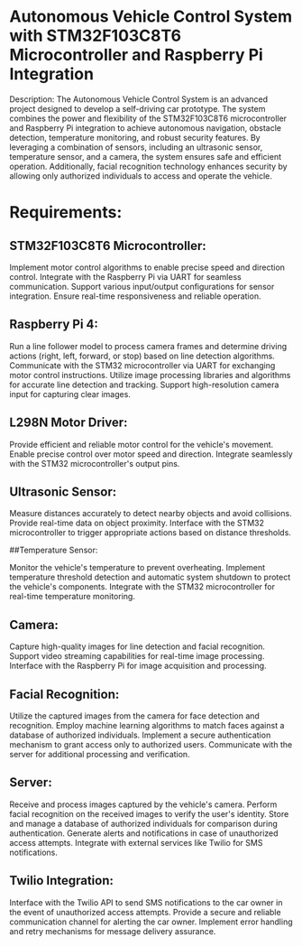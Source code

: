 # Autonomous Vehicle Control System with STM32F103C8T6 Microcontroller and Raspberry Pi Integration

Description:
The Autonomous Vehicle Control System is an advanced project designed to develop a self-driving car prototype. The system combines the power and flexibility of the STM32F103C8T6 microcontroller and Raspberry Pi integration to achieve autonomous navigation, obstacle detection, temperature monitoring, and robust security features. By leveraging a combination of sensors, including an ultrasonic sensor, temperature sensor, and a camera, the system ensures safe and efficient operation. Additionally, facial recognition technology enhances security by allowing only authorized individuals to access and operate the vehicle.

# Requirements:

## STM32F103C8T6 Microcontroller:

Implement motor control algorithms to enable precise speed and direction control.
Integrate with the Raspberry Pi via UART for seamless communication.
Support various input/output configurations for sensor integration.
Ensure real-time responsiveness and reliable operation.

## Raspberry Pi 4:

Run a line follower model to process camera frames and determine driving actions (right, left, forward, or stop) based on line detection algorithms.
Communicate with the STM32 microcontroller via UART for exchanging motor control instructions.
Utilize image processing libraries and algorithms for accurate line detection and tracking.
Support high-resolution camera input for capturing clear images.

## L298N Motor Driver:

Provide efficient and reliable motor control for the vehicle's movement.
Enable precise control over motor speed and direction.
Integrate seamlessly with the STM32 microcontroller's output pins.

## Ultrasonic Sensor:

Measure distances accurately to detect nearby objects and avoid collisions.
Provide real-time data on object proximity.
Interface with the STM32 microcontroller to trigger appropriate actions based on distance thresholds.

##Temperature Sensor:

Monitor the vehicle's temperature to prevent overheating.
Implement temperature threshold detection and automatic system shutdown to protect the vehicle's components.
Integrate with the STM32 microcontroller for real-time temperature monitoring.

## Camera:

Capture high-quality images for line detection and facial recognition.
Support video streaming capabilities for real-time image processing.
Interface with the Raspberry Pi for image acquisition and processing.

## Facial Recognition:

Utilize the captured images from the camera for face detection and recognition.
Employ machine learning algorithms to match faces against a database of authorized individuals.
Implement a secure authentication mechanism to grant access only to authorized users.
Communicate with the server for additional processing and verification.

## Server:

Receive and process images captured by the vehicle's camera.
Perform facial recognition on the received images to verify the user's identity.
Store and manage a database of authorized individuals for comparison during authentication.
Generate alerts and notifications in case of unauthorized access attempts.
Integrate with external services like Twilio for SMS notifications.

## Twilio Integration:

Interface with the Twilio API to send SMS notifications to the car owner in the event of unauthorized access attempts.
Provide a secure and reliable communication channel for alerting the car owner.
Implement error handling and retry mechanisms for message delivery assurance.

